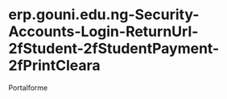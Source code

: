 # erp.gouni.edu.ng-Security-Accounts-Login-ReturnUrl-2fStudent-2fStudentPayment-2fPrintCleara
Portalforme 

